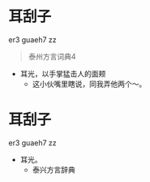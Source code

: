 # 耳刮子
er3 guaeh7 zz
> 泰州方言词典4
- 耳光，以手掌猛击人的面颊
  - 这小伙嘴里瞎说，同我弄他两个～。

# 耳刮子
er3 guaeh7 zz
+ 耳光。
  * 泰兴方言辞典
